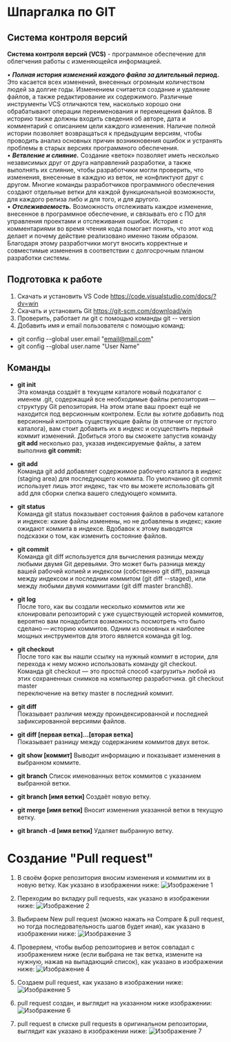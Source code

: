 # Шпаргалка по GIT

## Система контроля версий 

**Система контроля версий (VCS)** - программное обеспечение для облегчения работы с изменяющейся информацией.  

• ***Полная история изменений каждого файла за длительный период.*** Это касается всех изменений, внесенных огромным количеством людей за долгие годы. Изменением считается создание и удаление файлов, а также редактирование их содержимого. Различные инструменты VCS отличаются тем, насколько хорошо они обрабатывают операции переименования и перемещения файлов. В историю также должны входить сведения об авторе, дата и комментарий с описанием цели каждого изменения. Наличие полной истории позволяет возвращаться к предыдущим версиям, чтобы проводить анализ основных причин возникновения ошибок и устранять проблемы в старых версиях программного обеспечения.   
• ***Ветвление и слияние.*** Создание «веток» позволяет иметь несколько независимых друг от друга направлений разработки, а также выполнять их слияние, чтобы разработчики могли проверить, что изменения, внесенные в каждую из веток, не конфликтуют друг с другом. Многие команды разработчиков программного обеспечения создают отдельные ветки для каждой функциональной возможности, для каждого релиза либо и для того, и для другого.   
• ***Отслеживаемость.*** Возможность отслеживать каждое изменение, внесенное в программное обеспечение, и связывать его с ПО для управления проектами и отслеживания ошибок. История с комментариями во время чтения кода помогает понять, что этот код делает и почему действие реализовано именно таким образом. Благодаря этому разработчики могут вносить корректные и совместимые изменения в соответствии с долгосрочным планом разработки системы. 

## Подготовка к работе
1. Скачать и установить VS Code https://code.visualstudio.com/docs/?dv=win  
2. Скачать и установить Git https://git-scm.com/download/win  
3.	Проверить, работает ли git  с помощью команды git -- version
4.	Добавить имя и email пользователя с помощью команд:  
  - git config --global user.email "email@mail.com"  
  - git config --global user.name "User Name"

## Команды
- **git init**   
Эта команда создаёт в текущем каталоге новый подкаталог с именем .git, содержащий все необходимые файлы репозитория — структуру Git репозитория. На этом этапе ваш проект ещё не находится под версионным контролем. 
Если вы хотите добавить под версионный контроль существующие файлы (в отличие от пустого каталога), вам стоит добавить их в индекс и осуществить первый коммит изменений. Добиться этого вы сможете запустив команду **git add** несколько раз, указав индексируемые файлы, а затем выполнив **git commit:** 

- **git add**  
Команда git add добавляет содержимое рабочего каталога в индекс (staging area) для последующего коммита. По умолчанию git commit использует лишь этот индекс, так что вы можете использовать git add для сборки слепка вашего следующего коммита.

- **git status**  
Команда git status показывает состояния файлов в рабочем каталоге и индексе: какие файлы изменены, но не добавлены в индекс; какие ожидают коммита в индексе. Вдобавок к этому выводятся подсказки о том, как изменить состояние файлов.

- **git commit**  
Команда git diff используется для вычисления разницы между любыми двумя Git деревьями. Это может быть разница между вашей рабочей копией и индексом (собственно git diff), разница между индексом и последним коммитом (git diff --staged), или между любыми двумя коммитами (git diff master branchB).

- **git log**   
После того, как вы создали несколько коммитов или же клонировали репозиторий с уже существующей историей коммитов, вероятно вам понадобится возможность посмотреть что было сделано — историю коммитов. Одним из основных и наиболее мощных инструментов для этого является команда git log.

- **git checkout**  
После того как вы нашли ссылку на нужный коммит в истории, для перехода к нему можно использовать команду git checkout. Команда git checkout — это простой способ «загрузить» любой из этих сохраненных снимков на компьютер разработчика. 
git checkout master  
переключение на ветку master в последний коммит.  

- **git diff**  
Показывает различия между проиндексированной и последней зафиксированной версиями файлов.  

- **git diff [первая ветка]...[вторая ветка]**  
Показывает разницу между содержанием коммитов двух веток.

- **git show [коммит]**
Выводит информацию и показывает изменения в выбранном коммите.

- **git branch**
Список именованных веток коммитов с указанием выбранной ветки.

- **git branch [имя ветки]**
Создаёт новую ветку.

- **git merge [имя ветки]**
Вносит изменения указанной ветки в текущую ветку.

- **git branch -d [имя ветки]**
Удаляет выбранную ветку.


# Создание "Pull request"
1. В своём форке репозитория вносим изменения и коммитим их в новую ветку. Как указано в изображении ниже: ![Изображение 1](Jpg1.jpg)

2. Переходим во вкладку pull requests, как указано в изображении ниже: ![Изображение 2](Jpg2.jpg)

3. Выбираем New pull request (можно нажать на Compare & pull request, но тогда последовательность шагов будет иная), как указано в изображении ниже: ![Изображение 3](Jpg3.jpg)

4. Проверяем, чтобы выбор репозиториев и веток совпадал с изображением ниже
(если выбрана не так ветка, измените на нужную, нажав на выпадающий список), как указано в изображении ниже: ![Изображение 4](Jpg4.jpg)

5. Создаем pull request, как указано в изображении ниже: ![Изображение 5](Jpg5.jpg)

6. pull request создан, и выглядит на указанном ниже изображении: ![Изображение 6](Jpg6.jpg)

7. pull request в списке pull requests в оригинальном репозитории, выглядит как указано в изображении ниже: ![Изображение 7](Jpg7.jpg)
